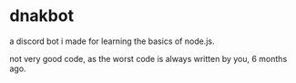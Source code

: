 # dnakbot
a discord bot i made for learning the basics of node.js.

not very good code, as the worst code is always written by you, 6 months ago.
